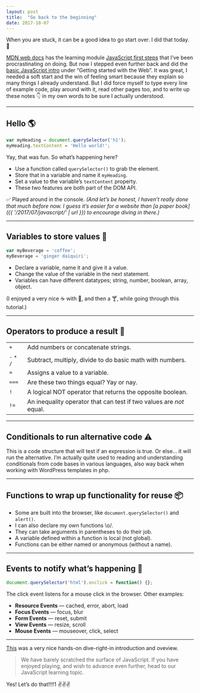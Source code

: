 ```yaml
---
layout: post
title:  "Go back to the beginning"
date: 2017-10-07
---
```


When you are stuck, it can be a good idea to go start over. I did that today. 🌱

[MDN web docs](https://developer.mozilla.org) has the learning module [JavaScript first steps](https://developer.mozilla.org/en-US/docs/Learn/JavaScript/First_steps) that I’ve been procrastinating on doing. But now I stepped even further back and did the [basic JavaScript intro](https://developer.mozilla.org/en-US/docs/Learn/Getting_started_with_the_web/JavaScript_basics) under “Getting started with the Web”. It was great, I needed a soft start and the win of feeling smart because they explain so many things I already understand. But I did force myself to type every line of example code, play around with it, read other pages too, and to write up these notes&nbsp;👇 in my own words to be sure I actually understood.

---

## Hello 🌎

``` js
var myHeading = document.querySelector('h1');
myHeading.textContent = 'Hello world!';
```

Yay, that was fun. So what’s happening here?

* Use a function called `querySelector()` to grab the element.
* Store that in a variable and name it `myHeading`.
* Set a value to the variable’s `textContent` property.
* These two features are both part of the DOM API.

✅ Played around in the console. *(And let’s be honest, I haven’t really done that much before now. I guess it’s easier for a website than [a paper book]({{ '/2017/07/javascript/' | url }}) to encourage diving in there.)*

---

## Variables to store values 👜

```js
var myBeverage = 'coffee';
myBeverage = 'ginger daiquiri';
```

* Declare a variable, name it and give it a value.
* Change the value of the variable in the next statement.
* Variables can have different datatypes; string, number, boolean, array, object.

(I enjoyed a very nice ☕️ with 🥐, and then a 🍸, while going through this tutorial.)

---

## Operators to produce a result 🔨

| | |
| --- | --- |
| `+` | Add numbers or concatenate strings. |
| `-` `*` `/` | Subtract, multiply, divide to do basic math with numbers. |
| `=` | Assigns a value to a variable. |
| `===`| Are these two things equal? Yay or nay. |
| `!` | A logical NOT operator that returns the opposite boolean. |
| `!=` | An inequality operator that can test if two values are *not* equal. |

---

## Conditionals to run alternative code ⚠️

This is a code structure that will test if an expression is true. Or else… it will run the alternative. I’m actually quite used to reading and understanding conditionals from code bases in various languages, also way back when working with WordPress templates in php.

---

## Functions to wrap up functionality for reuse 📦

* Some are built into the browser, like `document.querySelector()` and `alert()`.
* I can also declare my own functions \o/.
* They can take arguments in parentheses to do their job.
* A variable defined within a function is local (not global).
* Functions can be either named or anonymous (without a name).

---

## Events to notify what’s happening 📅

```js
document.querySelector('html').onclick = function() {};
```
The click event listens for a mouse click in the browser. Other examples:

* **Resource Events**  —  cached, error, abort, load
* **Focus Events** — focus, blur
* **Form Events** — reset, submit
* **View Events** — resize, scroll
* **Mouse Events** — mouseover, click, select

---

[This](https://developer.mozilla.org/en-US/docs/Learn/Getting_started_with_the_web/JavaScript_basics) was a very nice hands-on dive-right-in introduction and oveview.

> We have barely scratched the surface of JavaScript. If you have enjoyed playing, and wish to advance even further, head to our JavaScript learning topic.

Yes! Let’s do that!!!!1 ✌️✌️✌️
